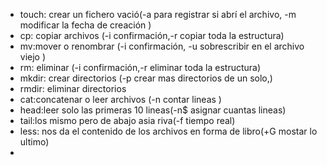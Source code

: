 
- touch: crear un fichero vació(-a para registrar si abrí el archivo, -m modificar la fecha de creación )
- cp: copiar archivos (-i confirmación,-r copiar toda la estructura)
- mv:mover o renombrar (-i confirmación, -u sobrescribir en el archivo viejo )
- rm: eliminar (-i confirmación,-r eliminar toda la estructura)
- mkdir: crear directorios (-p crear mas directorios de un solo,)
- rmdir: eliminar directorios 
- cat:concatenar o leer archivos (-n contar lineas )
- head:leer solo las primeras 10 lineas(-n$ asignar cuantas lineas)
- tail:los mismo pero de abajo asia riva(-f tiempo real)
- less: nos da el contenido de los archivos en forma de libro(+G mostar lo ultimo)
- 